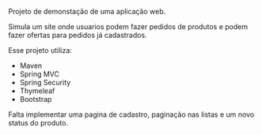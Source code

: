 Projeto de demonstação de uma aplicação web.

Simula um site onde usuarios podem fazer pedidos de produtos e podem fazer ofertas para pedidos já cadastrados. 

Esse projeto utiliza:
- Maven
- Spring MVC
- Spring Security
- Thymeleaf
- Bootstrap

Falta implementar uma pagina de cadastro, paginação nas listas e um novo status do produto. 
